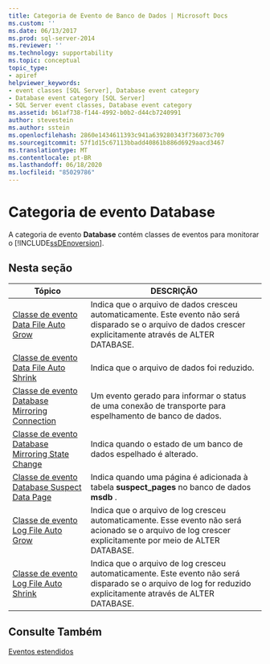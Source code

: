 ```yaml
---
title: Categoria de Evento de Banco de Dados | Microsoft Docs
ms.custom: ''
ms.date: 06/13/2017
ms.prod: sql-server-2014
ms.reviewer: ''
ms.technology: supportability
ms.topic: conceptual
topic_type:
- apiref
helpviewer_keywords:
- event classes [SQL Server], Database event category
- Database event category [SQL Server]
- SQL Server event classes, Database event category
ms.assetid: b61af738-f144-4992-b0b2-d44cb7240991
author: stevestein
ms.author: sstein
ms.openlocfilehash: 2860e1434611393c941a639280343f736073c709
ms.sourcegitcommit: 57f1d15c67113bbadd40861b886d6929aacd3467
ms.translationtype: MT
ms.contentlocale: pt-BR
ms.lasthandoff: 06/18/2020
ms.locfileid: "85029786"
---
```

# <a name="database-event-category"></a>Categoria de evento Database
  A categoria de evento **Database** contém classes de eventos para monitorar o [!INCLUDE[ssDEnoversion](../../includes/ssdenoversion-md.md)].  
  
## <a name="in-this-section"></a>Nesta seção  
  
|Tópico|DESCRIÇÃO|  
|-----------|-----------------|  
|[Classe de evento Data File Auto Grow](data-file-auto-grow-event-class.md)|Indica que o arquivo de dados cresceu automaticamente. Este evento não será disparado se o arquivo de dados crescer explicitamente através de ALTER DATABASE.|  
|[Classe de evento Data File Auto Shrink](data-file-auto-shrink-event-class.md)|Indica que o arquivo de dados foi reduzido.|  
|[Classe de evento Database Mirroring Connection](database-mirroring-connection-event-class.md)|Um evento gerado para informar o status de uma conexão de transporte para espelhamento de banco de dados.|  
|[Classe de evento Database Mirroring State Change](database-mirroring-state-change-event-class.md)|Indica quando o estado de um banco de dados espelhado é alterado.|  
|[Classe de evento Database Suspect Data Page](database-suspect-data-page-event-class.md)|Indica quando uma página é adicionada à tabela **suspect_pages** no banco de dados **msdb** .|  
|[Classe de evento Log File Auto Grow](log-file-auto-grow-event-class.md)|Indica que o arquivo de log cresceu automaticamente. Esse evento não será acionado se o arquivo de log crescer explicitamente por meio de ALTER DATABASE.|  
|[Classe de evento Log File Auto Shrink](log-file-auto-shrink-event-class.md)|Indica que o arquivo de log cresceu automaticamente. Este evento não será disparado se o arquivo de log for reduzido explicitamente através de ALTER DATABASE.|  
  
## <a name="see-also"></a>Consulte Também  
 [Eventos estendidos](../extended-events/extended-events.md)  
  
  
